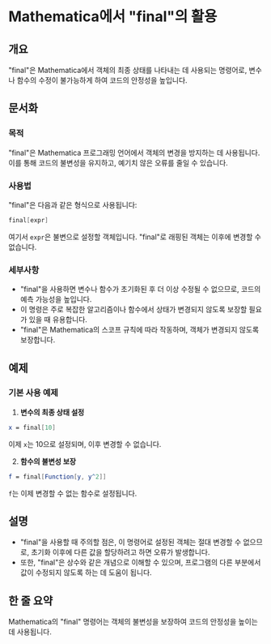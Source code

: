 <!--
Meta Description: # Mathematica에서 "final"의 활용 ## 개요 "final"은 Mathematica에서 객체의 최종 상태를 나타내는 데 사용되는 명령어로, 변수나 함수의 수정이 불가능하게 하여 코드의 안정성을 높입니다. ## 문서화 ### 목적 "final"은 Mathe...
Meta Keywords: final, 코드의, mathematica, 변경할, 객체의
-->

# Mathematica에서 "final"의 활용

## 개요
"final"은 Mathematica에서 객체의 최종 상태를 나타내는 데 사용되는 명령어로, 변수나 함수의 수정이 불가능하게 하여 코드의 안정성을 높입니다.

## 문서화
### 목적
"final"은 Mathematica 프로그래밍 언어에서 객체의 변경을 방지하는 데 사용됩니다. 이를 통해 코드의 불변성을 유지하고, 예기치 않은 오류를 줄일 수 있습니다.

### 사용법
"final"은 다음과 같은 형식으로 사용됩니다:

```mathematica
final[expr]
```

여기서 `expr`은 불변으로 설정할 객체입니다. "final"로 래핑된 객체는 이후에 변경할 수 없습니다.

### 세부사항
- "final"을 사용하면 변수나 함수가 초기화된 후 더 이상 수정될 수 없으므로, 코드의 예측 가능성을 높입니다.
- 이 명령은 주로 복잡한 알고리즘이나 함수에서 상태가 변경되지 않도록 보장할 필요가 있을 때 유용합니다.
- "final"은 Mathematica의 스코프 규칙에 따라 작동하며, 객체가 변경되지 않도록 보장합니다.

## 예제
### 기본 사용 예제

1. **변수의 최종 상태 설정**
```mathematica
x = final[10]
```
이제 `x`는 10으로 설정되며, 이후 변경할 수 없습니다.

2. **함수의 불변성 보장**
```mathematica
f = final[Function[y, y^2]]
```
`f`는 이제 변경할 수 없는 함수로 설정됩니다.

## 설명
- "final"을 사용할 때 주의할 점은, 이 명령어로 설정된 객체는 절대 변경할 수 없으므로, 초기화 이후에 다른 값을 할당하려고 하면 오류가 발생합니다.
- 또한, "final"은 상수와 같은 개념으로 이해할 수 있으며, 프로그램의 다른 부분에서 값이 수정되지 않도록 하는 데 도움이 됩니다.

## 한 줄 요약
Mathematica의 "final" 명령어는 객체의 불변성을 보장하여 코드의 안정성을 높이는 데 사용됩니다.